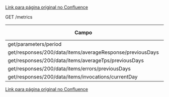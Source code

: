 [Link para página original no Confluence](https://openfinancebrasil.atlassian.net/wiki/spaces/OF/pages/185237601)

GET /metrics

| **Campo** | **O que foi alterado?** |
| --- | --- |
| get/parameters/period | description |
| get/responses/200/data/items/averageResponse/previousDays | description |
| get/responses/200/data/items/averageTps/previousDays | description |
| get/responses/200/data/items/errors/previousDays | description |
| get/responses/200/data/items/invocations/currentDay | description |

[Link para página original no Confluence](https://openfinancebrasil.atlassian.net/wiki/spaces/OF/pages/185237601)
